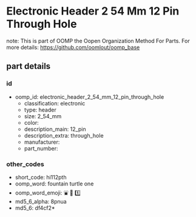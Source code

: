 # Electronic Header 2 54 Mm 12 Pin Through Hole  

note: This is part of OOMP the Oopen Organization Method For Parts. For more details: https://github.com/oomlout/oomp_base

##  part details





### id
* oomp_id: electronic_header_2_54_mm_12_pin_through_hole
  * classification: electronic
  * type: header
  * size: 2_54_mm
  * color: 
  * description_main: 12_pin
  * description_extra: through_hole
  * manufacturer: 
  * part_number: 

### other_codes
* short_code: hi112pth
* oomp_word: fountain turtle one
* oomp_word_emoji: :fountain: :turtle: :one:
* md5_6_alpha: 8pnua
* md5_6: df4cf2* 